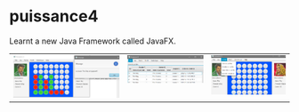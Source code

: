 # puissance4

Learnt a new Java Framework called JavaFX. 

<table cellpadding="0">
  <tr style="padding: 0">
    <!-- GitHub Stats Card -->  
    <td valign="top">
        <img src="./screenshots/pic1.PNG" /> 
    </td>
    <td valign="top">
        <img src="./screenshots/pic2.PNG"  /> 
     </td>
     <td valign="top">
        <img src="./screenshots/pic3.PNG"  /> 
     </td>
  </tr>
</table>
